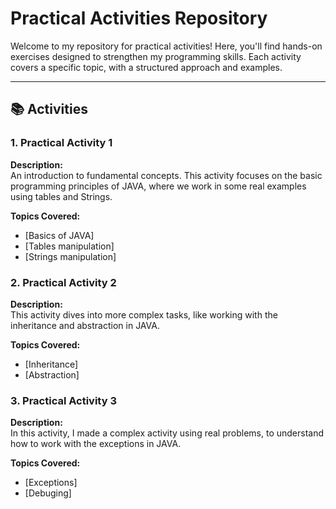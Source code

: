# Practical Activities Repository

Welcome to my repository for practical activities! Here, you'll find hands-on exercises designed to strengthen my programming skills.
Each activity covers a specific topic, with a structured approach and examples.

---

## 📚 Activities

### 1. Practical Activity 1
**Description:**  
An introduction to fundamental concepts. This activity focuses on the basic programming principles of JAVA, where we work in some real examples using tables and Strings.

**Topics Covered:**
- [Basics of JAVA]
- [Tables manipulation]
- [Strings manipulation]

### 2. Practical Activity 2
**Description:**  
This activity dives into more complex tasks, like working with the inheritance and abstraction in JAVA.

**Topics Covered:**
- [Inheritance]
- [Abstraction]

### 3. Practical Activity 3
**Description:**  
In this activity, I made a complex activity using real problems, to understand how to work with the exceptions in JAVA.

**Topics Covered:**
- [Exceptions]
- [Debuging]
